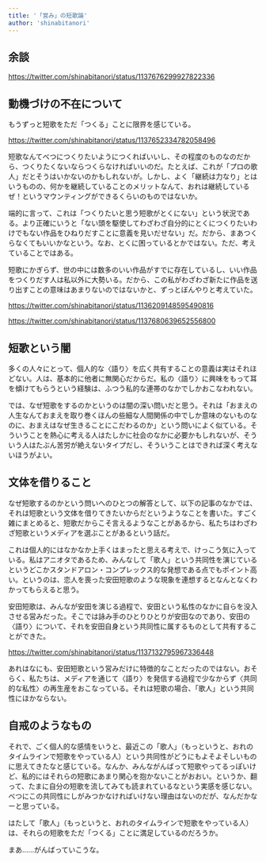 ```yaml
---
title: '「営み」の短歌論'
author: 'shinabitanori'
---
```


## 余談

https://twitter.com/shinabitanori/status/1137676299927822336

## 動機づけの不在について

もうずっと短歌をただ「つくる」ことに限界を感じている。

https://twitter.com/shinabitanori/status/1137652334782058496

短歌なんてべつにつくりたいようにつくればいいし、その程度のものなのだから、つくりたくないならつくらなければいいのだ。たとえば、これが「プロの歌人」だとそうはいかないのかもしれないが。しかし、よく「継続は力なり」とはいうものの、何かを継続していることのメリットなんて、おれは継続しているぜ！というマウンティングができるくらいのものではないか。

端的に言って、これは「つくりたいと思う短歌がとくにない」という状況である。より正確にいうと「ない頭を駆使してわざわざ自分的にとくにつくりたいわけでもない作品をひねりだすことに意義を見いだせない」だ。だから、まあつくらなくてもいいかなという。なお、とくに困っているとかではない。ただ、考えていることではある。

短歌にかぎらず、世の中には数多のいい作品がすでに存在しているし、いい作品をつくりだす人は私以外に大勢いる。だから、この私がわざわざ新たに作品を送り出すことの意味はあまりないのではないかと、ずっとぼんやりと考えていた。

https://twitter.com/shinabitanori/status/1136209148595490816

https://twitter.com/shinabitanori/status/1137680639652556800

## 短歌という闇

多くの人々にとって、個人的な〈語り〉を広く共有することの意義は実はそれほどない。人は、基本的に他者に無関心だからだ。私の〈語り〉に興味をもって耳を傾けてもらうという経験は、ふつう私的な連帯のなかでしかおこなわれない。

では、なぜ短歌をするのかというのは闇の深い問いだと思う。それは「おまえの人生なんておまえを取り巻くほんの些細な人間関係の中でしか意味のないものなのに、おまえはなぜ生きることにこだわるのか」という問いによく似ている。そういうことを熱心に考える人はたしかに社会のなかに必要かもしれないが、そういう人はたぶん苦労が絶えないタイプだし、そういうことはできれば深く考えないほうがよい。

## 文体を借りること

なぜ短歌するのかという問いへのひとつの解答として、以下の記事のなかでは、それは短歌という文体を借りてきたいからだというようなことを書いた。すごく雑にまとめると、短歌だからこそ言えるようなことがあるから、私たちはわざわざ短歌というメディアを選ぶことがあるという話だ。

これは個人的にはなかなか上手くはまったと思える考えで、けっこう気に入っている。私はアニオタであるため、みんなして「歌人」という共同性を演じているというどこかスタンドアロン・コンプレックス的な発想である点でもポイント高い。というのは、恋人を喪った安田短歌のような現象を連想するとなんとなくわかってもらえると思う。

安田短歌は、みんなが安田を演じる過程で、安田という私性のなかに自らを没入させる営みだった。そこでは詠み手のひとりひとりが安田なのであり、安田の〈語り〉について、それを安田自身という共同性に属するものとして共有することができた。

https://twitter.com/shinabitanori/status/1137132795967336448

あれはなにも、安田短歌という営みだけに特徴的なことだったのではない。おそらく、私たちは、メディアを通じて〈語り〉を発信する過程で少なからず〈共同的な私性〉の再生産をおこなっている。それは短歌の場合、「歌人」という共同性にほかならない。

## 自戒のようなもの

それで、ごく個人的な感情をいうと、最近この「歌人」（もっというと、おれのタイムラインで短歌をやっている人）という共同性がどうにもよそよそしいものに思えてきたなと感じている。なんか、みんながんばって短歌やってるっぽいけど、私的にはそれらの短歌にあまり関心を抱かないことがおおい。というか、翻って、たまに自分の短歌を流してみても読まれているなという実感を感じない。べつにこの共同性にしがみつかなければいけない理由はないのだが、なんだかなーと思っている。

はたして「歌人」（もっというと、おれのタイムラインで短歌をやっている人）は、それらの短歌をただ「つくる」ことに満足しているのだろうか。

まあ……がんばっていこうな。

